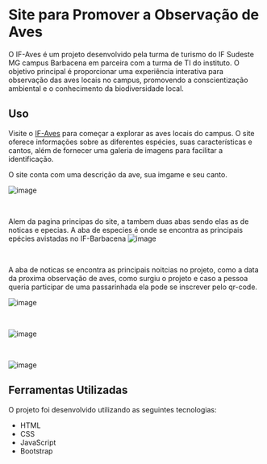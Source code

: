 # Site para Promover a Observação de Aves
O IF-Aves é um projeto desenvolvido pela turma de turismo do IF Sudeste MG campus Barbacena em parceira com a turma de TI do instituto. O objetivo principal é proporcionar uma experiência interativa para observação
das aves locais no campus, promovendo a conscientização ambiental e o conhecimento da biodiversidade local.

## Uso
Visite o [IF-Aves](https://gabrielbarbosaafo.github.io/Site_IF_AVES/) para começar a explorar as aves locais do campus. O site oferece informações sobre as diferentes espécies, suas características e cantos, além de fornecer uma galeria de imagens para facilitar a identificação.

O site conta com uma descrição da ave, sua imgame e seu canto.

![image](https://github.com/GabrielBarbosaAfo/Site_IF_AVES/assets/112981494/84f39053-09ab-475f-8fd6-a5cf16338827)

<br>

Alem da pagina principas do site, a tambem duas abas sendo elas as de noticas e epecias.
A aba de especies é onde se encontra as principais epécies avistadas no IF-Barbacena
![image](https://github.com/GabrielBarbosaAfo/Site_IF_AVES/assets/112981494/cc25eebe-08fa-4506-9c87-df2abb8b049e)

<br>

A aba de noticas se encontra as principais noitcias no projeto, como a data da proxima observação de aves, como surgiu o projeto e caso a pessoa queria participar de uma passarinhada ela pode se inscrever pelo qr-code.

![image](https://github.com/GabrielBarbosaAfo/Site_IF_AVES/assets/112981494/2b7c44a0-0ef1-4ffb-8460-1940e572cf2e)

<br>

![image](https://github.com/GabrielBarbosaAfo/Site_IF_AVES/assets/112981494/8f496d37-7d91-42d2-b308-1ae259df0a37)

<br>

![image](https://github.com/GabrielBarbosaAfo/Site_IF_AVES/assets/112981494/24b9f76d-c09f-4925-898e-a46dddc57d05)

## Ferramentas Utilizadas
O projeto foi desenvolvido utilizando as seguintes tecnologias:
- HTML
- CSS
- JavaScript
- Bootstrap
